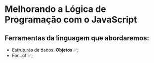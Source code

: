 # Melhorando a Lógica de Programação com o JavaScript

## Ferramentas da linguagem que abordaremos:

- Estruturas de dados: **Objetos** ✅;
- For...of ✅;
